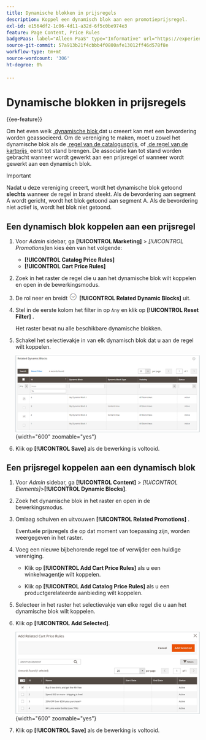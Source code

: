 ```yaml
---
title: Dynamische blokken in prijsregels
description: Koppel een dynamisch blok aan een promotieprijsregel.
exl-id: e1564df2-1c06-4d11-a32d-6f5c0be974e3
feature: Page Content, Price Rules
badgePaas: label="Alleen PaaS" type="Informative" url="https://experienceleague.adobe.com/nl/docs/commerce/user-guides/product-solutions" tooltip="Is alleen van toepassing op Adobe Commerce op Cloud-projecten (door Adobe beheerde PaaS-infrastructuur) en op projecten in het veld."
source-git-commit: 57a913b21f4cbbb4f0800afe13012ff46d578f8e
workflow-type: tm+mt
source-wordcount: '306'
ht-degree: 0%

---
```


# Dynamische blokken in prijsregels

{{ee-feature}}

Om het even welk [&#x200B; dynamische blok &#x200B;](dynamic-blocks.md) dat u creeert kan met een bevordering worden geassocieerd. Om de vereniging te maken, moet u zowel het dynamische blok als de [&#x200B; regel van de catalogusprijs &#x200B;](../merchandising-promotions/price-rules-catalog.md) of [&#x200B; de regel van de kartprijs &#x200B;](../merchandising-promotions/price-rules-cart.md) eerst tot stand brengen. De associatie kan tot stand worden gebracht wanneer wordt gewerkt aan een prijsregel of wanneer wordt gewerkt aan een dynamisch blok.

>[!IMPORTANT]
>
>Nadat u deze vereniging creeert, wordt het dynamische blok getoond **slechts** wanneer de regel in brand steekt. Als de bevordering aan segment A wordt gericht, wordt het blok getoond aan segment A. Als de bevordering niet actief is, wordt het blok niet getoond.

## Een dynamisch blok koppelen aan een prijsregel

1. Voor _Admin_ sidebar, ga **[!UICONTROL Marketing]** > _[!UICONTROL Promotions]_&#x200B;en kies één van het volgende:

   - **[!UICONTROL Catalog Price Rules]**
   - **[!UICONTROL Cart Price Rules]**

1. Zoek in het raster de regel die u aan het dynamische blok wilt koppelen en open in de bewerkingsmodus.

1. De rol neer en breidt ![&#x200B; selecteur van de Uitbreiding &#x200B;](../assets/icon-display-expand.png) **[!UICONTROL Related Dynamic Blocks]** uit.

1. Stel in de eerste kolom het filter in op `Any` en klik op **[!UICONTROL Reset Filter]** .

   Het raster bevat nu alle beschikbare dynamische blokken.

1. Schakel het selectievakje in van elk dynamisch blok dat u aan de regel wilt koppelen.

   ![&#x200B; Toevoegend geselecteerde dynamische blokken &#x200B;](./assets/price-rule-cart-related-dynamic-blocks-any.png){width="600" zoomable="yes"}

1. Klik op **[!UICONTROL Save]** als de bewerking is voltooid.

## Een prijsregel koppelen aan een dynamisch blok

1. Voor _Admin_ sidebar, ga **[!UICONTROL Content]** > _[!UICONTROL Elements]_>**[!UICONTROL Dynamic Blocks]**.

1. Zoek het dynamische blok in het raster en open in de bewerkingsmodus.

1. Omlaag schuiven en uitvouwen **[!UICONTROL Related Promotions]** .

   Eventuele prijsregels die op dat moment van toepassing zijn, worden weergegeven in het raster.

1. Voeg een nieuwe bijbehorende regel toe of verwijder een huidige vereniging.

   - Klik op **[!UICONTROL Add Cart Price Rules]** als u een winkelwagentje wilt koppelen.

   - Klik op **[!UICONTROL Add Catalog Price Rules]** als u een productgerelateerde aanbieding wilt koppelen.

1. Selecteer in het raster het selectievakje van elke regel die u aan het dynamische blok wilt koppelen.

1. Klik op **[!UICONTROL Add Selected]**.

   ![&#x200B; Toevoegend geselecteerde prijsregels aan een dynamisch blok &#x200B;](./assets/pb-dynamic-block-add-related-cart-price-rules.png){width="600" zoomable="yes"}

1. Klik op **[!UICONTROL Save]** als de bewerking is voltooid.
